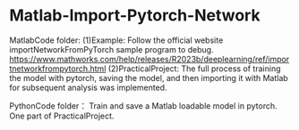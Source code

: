 # Matlab-Import-Pytorch-Network

MatlabCode folder:
(1)Example: Follow the official website importNetworkFromPyTorch sample program to debug. https://www.mathworks.com/help/releases/R2023b/deeplearning/ref/importnetworkfrompytorch.html
(2)PracticalProject: The full process of training the model with pytorch, saving the model, and then importing it with Matlab for subsequent analysis was implemented.

PythonCode folder：
Train and save a Matlab loadable model in pytorch. One part of PracticalProject.
